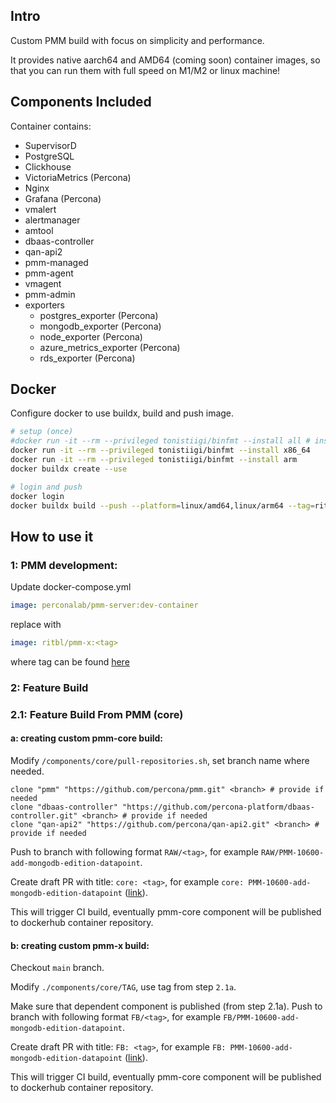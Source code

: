 ## Intro

Custom PMM build with focus on simplicity and performance.

It provides native aarch64 and AMD64 (coming soon) container images, so that you can run them with full speed on M1/M2 or linux machine! 

## Components Included

Container contains:
 - SupervisorD
 - PostgreSQL
 - Clickhouse
 - VictoriaMetrics (Percona)
 - Nginx
 - Grafana (Percona)
 - vmalert
 - alertmanager
 - amtool
 - dbaas-controller
 - qan-api2
 - pmm-managed
 - pmm-agent
 - vmagent
 - pmm-admin
 - exporters
   - postgres_exporter (Percona)
   - mongodb_exporter (Percona)
   - node_exporter (Percona)
   - azure_metrics_exporter (Percona)
   - rds_exporter (Percona)

## Docker 

Configure docker to use buildx, build and push image.

```bash
# setup (once)
#docker run -it --rm --privileged tonistiigi/binfmt --install all # installs qemu emulators
docker run -it --rm --privileged tonistiigi/binfmt --install x86_64
docker run -it --rm --privileged tonistiigi/binfmt --install arm
docker buildx create --use

# login and push
docker login
docker buildx build --push --platform=linux/amd64,linux/arm64 --tag=ritbl/pmm-x:0.0.1 .
```

## How to use it

### 1: PMM development:

Update docker-compose.yml

```yaml
image: perconalab/pmm-server:dev-container
```

replace with

```yaml
image: ritbl/pmm-x:<tag>
```

where tag can be found [here](https://hub.docker.com/repository/registry-1.docker.io/ritbl/pmm-x/tags?page=1&ordering=last_updated) 

### 2: Feature Build

### 2.1: Feature Build From PMM (core)

#### a: creating custom pmm-core build:

Modify `/components/core/pull-repositories.sh`, set branch name where needed.
```
clone "pmm" "https://github.com/percona/pmm.git" <branch> # provide if needed
clone "dbaas-controller" "https://github.com/percona-platform/dbaas-controller.git" <branch> # provide if needed
clone "qan-api2" "https://github.com/percona/qan-api2.git" <branch> # provide if needed
```

Push to branch with following format `RAW/<tag>`, for example `RAW/PMM-10600-add-mongodb-edition-datapoint`.

Create draft PR with title: `core: <tag>`, for example `core: PMM-10600-add-mongodb-edition-datapoint` ([link](https://github.com/ritbl/pmm-x/pull/14)).

This will trigger CI build, eventually pmm-core component will be published to dockerhub container repository.

#### b: creating custom pmm-x build:

Checkout `main` branch.

Modify `./components/core/TAG`, use tag from step `2.1a`.

Make sure that dependent component is published (from step 2.1a).
Push to branch with following format `FB/<tag>`, for example `FB/PMM-10600-add-mongodb-edition-datapoint`.

Create draft PR with title: `FB: <tag>`, for example `FB: PMM-10600-add-mongodb-edition-datapoint` ([link](https://github.com/ritbl/pmm-x/pull/14)).

This will trigger CI build, eventually pmm-core component will be published to dockerhub container repository.
